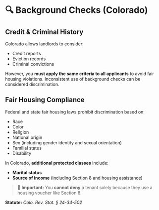 # 🔍 Background Checks (Colorado)

## Credit & Criminal History

Colorado allows landlords to consider:
- Credit reports  
- Eviction records  
- Criminal convictions  

However, you **must apply the same criteria to all applicants** to avoid fair housing violations. Inconsistent use of background checks can be considered discrimination.

## Fair Housing Compliance

Federal and state fair housing laws prohibit discrimination based on:
- Race  
- Color  
- Religion  
- National origin  
- Sex (including gender identity and sexual orientation)  
- Familial status  
- Disability  

In Colorado, **additional protected classes** include:
- **Marital status**  
- **Source of income** (including Section 8 and housing assistance)

> 🛑 **Important:** You **cannot deny** a tenant solely because they use a housing voucher like Section 8.

**Statute:** _Colo. Rev. Stat. § 24-34-502_